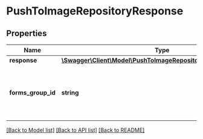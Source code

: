 # PushToImageRepositoryResponse

## Properties
Name | Type | Description | Notes
------------ | ------------- | ------------- | -------------
**response** | [**\Swagger\Client\Model\PushToImageRepositoryResponseResponse**](PushToImageRepositoryResponseResponse.md) |  | 
**forms_group_id** | **string** | FormsGroupID is a consolidated ID representing one or multiple DocumentID(s).  N/A | [optional] 

[[Back to Model list]](../../README.md#documentation-for-models) [[Back to API list]](../../README.md#documentation-for-api-endpoints) [[Back to README]](../../README.md)

